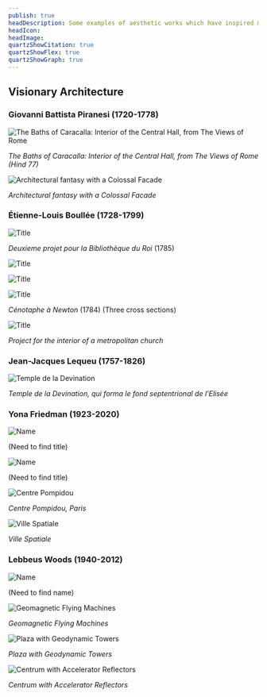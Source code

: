 ```yaml
---
publish: true
headDescription: Some examples of aesthetic works which have inspired me.
headIcon:
headImage:
quartzShowCitation: true
quartzShowFlex: true
quartzShowGraph: true
---
```


## Visionary Architecture

### Giovanni Battista Piranesi (1720-1778)

![The Baths of Caracalla: Interior of the Central Hall, from The Views of Rome](https://arweave.net/MALjimE4g6_dO_DOWwbA_LOPOCNQkjI2v2aL3oYuG3w)

_The Baths of Caracalla: Interior of the Central Hall, from The Views of Rome (Hind 77)_

![Architectural fantasy with a Colossal Facade](https://arweave.net/vBh_-rAAkUmfGUU-SvlHJ-LY0ay7pgPStNK1cH6hQ5w)

_Architectural fantasy with a Colossal Facade_

### Étienne-Louis Boullée (1728-1799)

![Title](https://arweave.net/_ypE5xrwYzXHIPU1oKU27cN6wmjdeN5ALHAaS9iiync)

*Deuxieme projet pour la Bibliothèque du Roi* (1785)

![Title](https://arweave.net/pK2TLr4rQ1RS9n_VtTEbwKqpMtU6T0NVtYBaYSDx-cA)

![Title](https://arweave.net/RmLuXuYyBPjLm9TR4JBIOElUWg64KKwkx7hOWFMUfEk)

![Title](https://arweave.net/RI2dB4CvpDq5ovtCXvXEEmZoFjeo1Xm3RBFMG4RQE0U)

*Cénotaphe à Newton* (1784) (Three cross sections)

![Title](https://arweave.net/D4XAFP1LBKEipGrQ5AAwhM53sZFODcnQjdnjdavhHww)

_Project for the interior of a metropolitan church_

### Jean-Jacques Lequeu (1757-1826)

![Temple de la Devination](https://arweave.net/wnrFvhDJgegQvb8MaEm42AdbZkihNbZzucxudN0qQpk)

_Temple de la Devination, qui forma le fond septentrional de l'Elisée_

### Yona Friedman (1923-2020)

![Name](https://arweave.net/HHGpbsCKouFGY9tVvS9EZXeWfrtNbHKq55PeInRQVV8)

(Need to find title)

![Name](https://arweave.net/ivizhXip5X2_aQg3F09ad1n9Y1-U2HhTVWqoAwtnJXQ)

(Need to find title)

![Centre Pompidou](https://arweave.net/S0VlKvYLL19oWpWrz_aRIsMz-2pZFm1dJebUPf88Fto)

_Centre Pompidou, Paris_

![Ville Spatiale](https://arweave.net/Z0vWFtpuUmMjsgJ_YPb1q0beuLFSi5lKyyapV92vBmg)

_Ville Spatiale_

### Lebbeus Woods (1940-2012)

![Name](https://arweave.net/FLp8JdHBM9N8su0BxdY_v2Yqw5h5oupwM7nT03_HTuw)

(Need to find name)

![Geomagnetic Flying Machines](https://arweave.net/-iXNEDmGy66PxCdqXHxSoI4Vhf4c1rhprWCdI0W4wpw)

_Geomagnetic Flying Machines_

![Plaza with Geodynamic Towers](https://arweave.net/4Xo2ygMQ2Vne6CGngqBHGk-iS0YGOCsC6CHHzLwVLZs)

_Plaza with Geodynamic Towers_

![Centrum with Accelerator Reflectors](https://arweave.net/j2AEMjA3LhMzG3PzTmM6FObT8SJbxsxpqpPoesUOs6k)

_Centrum with Accelerator Reflectors_
